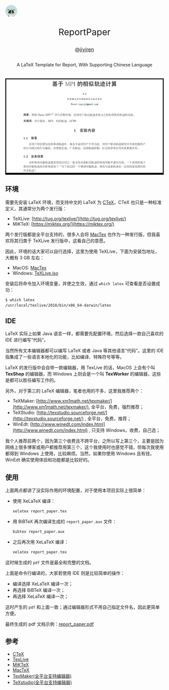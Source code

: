 <p>
    <a href="http://jiyiren.github.io/"><img alt="logo" width="38" height="38" src="./_img/header.png" alt="jiyiren">
    </a>
</p>

<p align="center" style="font-size: 2em">
    ReportPaper
</p>

<p align="center" style="font-size: 16px">@<a href="mailto:csyiji@gmail.com">jiyiren</a></p>

<p align="center" style="margin: 30px 0 35px;">A LaTeX Template for Report, With Supporting Chinese Language
</p>

<div style="background-color: black; padding:3px">
<img src="./_img/hot.jpg">
</div>

## 环境

需要先安装 LaTeX 环境，而支持中文的 LaTeX 为 [CTeX](http://www.ctex.org/HomePage)，CTeX 也只是一种标准定义，其通常分为两个发行版：

* TeXLive: [http://tug.org/texlive/](http://tug.org/texlive/) 
* MiKTeX: [https://miktex.org/](https://miktex.org/)

两个发行版都是全平台支持的，很多人会将 [MacTex](http://tug.org/mactex/) 也作为一种发行版，但我喜欢将其归类于 TeXLive 发行版中，这看自己的意愿。

因此，环境的话大家可以自行选择，这里为使用 TeXLive，下面为安装包地址，大概有 3 GB 左右：


* MacOS: [MacTex](http://tug.org/mactex/)
* Windows: [TeXLive.iso](http://mirrors.hust.edu.cn/CTAN/systems/texlive/Images/)

安装后将命令加入环境变量，并使之生效，通过 `which latex` 可查看是否设置成功：

```bash
$ which latex
/usr/local/texlive/2018/bin/x86_64-darwin/latex
```

## IDE

LaTeX 实际上如果 Java 语言一样，都需要先配置环境，然后选择一款自己喜欢的 IDE 进行编写“代码”。

当然所有文本编辑器都可以编写 LaTeX 或者 Java 等其他语言“代码”。这里的 IDE 指集成了一些语言本地化的功能，比如编译、特殊符号等等。

LaTeX 的发行版中会自带一款编辑器，用 TexLive 的话，MacOS 上会有个叫 **TexShop** 的编辑器，而 Windows 上则会是一个叫 **TexWorker** 的编辑器，这些是都可以胜任编写工作的。

另外，对于第三的 LaTeX 编辑器，笔者也用的不多，这里我推荐两个：

* TeXMaker: [http://www.xm1math.net/texmaker/](http://www.xm1math.net/texmaker/), 全平台，免费，强烈推荐；
* TeXStudio: [http://texstudio.sourceforge.net/](http://texstudio.sourceforge.net/) , 全平台，免费，推荐；
* WinEdt: [http://www.winedt.com/index.html](http://www.winedt.com/index.html) , 只支持 Windows，收费，自己选；

我个人推荐前两个，因为第三个收费且不跨平台，之所以写上第三个，主要是因为网络上很多博客或用户都推荐用第三个，这个我使用时也感觉不错，但每次我使用都得到 Windows 上使用，比较麻烦。当然，如果你使用 Windows 且有钱，WinEdt 确实使用体验和功能都是比较好的。


## 使用

上面两点都讲了没实际作用的环境配置，对于使用本项目实际上很简单：

* 使用 XeLaTeX 编译：

	```bash
	xelatex report_paper.tex
	```
* 用 BiBTeX 再次编译生成的 `report_paper.aux` 文件：

	```bash
	bibtex report_paper.aux
	```
* 之后再次用 XeLaTeX 编译：

	```bash
	xelatex report_paper.tex
	```

这时候生成的 `pdf` 文件是最全和完整的文档。

上面是命令行编译的，大家若使用 IDE 则是比较简单的操作：

* 编译选择 XeLaTeX 编译一次；
* 再选择 BiBTeX 编译一次；
* 再选择 XeLaTeX 编译一次；

这时产生的 `pdf` 和上面一致；通过编辑器形式不用自己指定文件名，因此更简单方便。

最终生成的 pdf 文档示例：[report_paper.pdf](https://github.com/jiyiren/ReportPaper/blob/master/report_paper.pdf)

## 参考

* [CTeX](http://www.ctex.org/HomePage)
* [TexLive](http://tug.org/texlive/)
* [MiKTeX](https://miktex.org/)
* [MacTeX](http://www.tug.org/mactex/index.html)
* [TexMaker(全平台支持编辑器)](http://www.xm1math.net/texmaker/index.html)
* [TeXstudio(全平台支持编辑器)](http://texstudio.sourceforge.net/)



